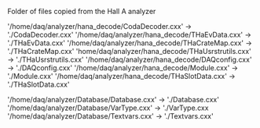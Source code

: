 Folder of files copied from the Hall A analyzer

'/home/daq/analyzer/hana_decode/CodaDecoder.cxx' -> './CodaDecoder.cxx'
'/home/daq/analyzer/hana_decode/THaEvData.cxx' -> './THaEvData.cxx'
'/home/daq/analyzer/hana_decode/THaCrateMap.cxx' -> './THaCrateMap.cxx'
'home/daq/analyzer/hana_decode/THaUsrstrutils.cxx' -> './THaUsrstrutils.cxx'
'/home/daq/analyzer/hana_decode/DAQconfig.cxx' -> './DAQconfig.cxx'
'/home/daq/analyzer/hana_decode/Module.cxx' -> './Module.cxx'
'/home/daq/analyzer/hana_decode/THaSlotData.cxx' -> './THaSlotData.cxx'

'/home/daq/analyzer/Database/Database.cxx' -> './Database.cxx'
'/home/daq/analyzer/Database/VarType.cxx' -> './VarType.cxx
'/home/daq/analyzer/Database/Textvars.cxx' -> './Textvars.cxx'

